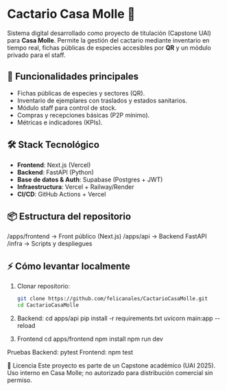 # Cactario Casa Molle 🌵

Sistema digital desarrollado como proyecto de titulación (Capstone UAI) para **Casa Molle**.
Permite la gestión del cactario mediante inventario en tiempo real, fichas públicas de especies accesibles por **QR** y un módulo privado para el staff.

## 🚀 Funcionalidades principales

- Fichas públicas de especies y sectores (QR).
- Inventario de ejemplares con traslados y estados sanitarios.
- Módulo staff para control de stock.
- Compras y recepciones básicas (P2P mínimo).
- Métricas e indicadores (KPIs).

## 🛠️ Stack Tecnológico

- **Frontend**: Next.js (Vercel)
- **Backend**: FastAPI (Python)
- **Base de datos & Auth**: Supabase (Postgres + JWT)
- **Infraestructura**: Vercel + Railway/Render
- **CI/CD**: GitHub Actions + Vercel

## 📦 Estructura del repositorio

/apps/frontend -> Front público (Next.js)
/apps/api -> Backend FastAPI
/infra -> Scripts y despliegues

## ⚡ Cómo levantar localmente

1. Clonar repositorio:

   ```bash
   git clone https://github.com/felicanales/CactarioCasaMolle.git
   cd CactarioCasaMolle
   ```
2. Backend:
   cd apps/api
   pip install -r requirements.txt
   uvicorn main:app --reload
3. Frontend
   cd apps/frontend
   npm install
   npm run dev

Pruebas
  Backend: pytest
  Frontend: npm test

📄 Licencia
Este proyecto es parte de un Capstone académico (UAI 2025).
Uso interno en Casa Molle; no autorizado para distribución comercial sin permiso.
